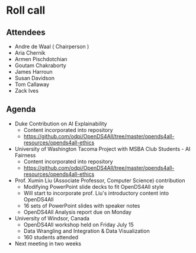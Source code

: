 # Roll call
## Attendees

- Andre de Waal ( Chairperson )
- Aria Chernik
- Armen Pischdotchian
- Goutam Chakraborty
- James Harroun
- Susan Davidson
- Tom Callaway
- Zack Ives

## Agenda

- Duke Contribution on AI Explainability
  - Content incorporated into repository
  - https://github.com/odpi/OpenDS4All/tree/master/opends4all-resources/opends4all-ethics
- University of Washington Tacoma Project with MSBA Club Students - AI Fairness
  - Content incorporated into repository
  - https://github.com/odpi/OpenDS4All/tree/master/opends4all-resources/opends4all-ethics
- Prof. Xumin Liu (Associate Professor, Computer Science) contribution 
    - Modifying PowerPoint slide decks to fit OpenDS4All style
    - Will start to incorporate prof. Liu's introductory content into OpenDS4All
    - 16 sets of PowerPoint slides with speaker notes
    - OpenDS4All Analysis report due on Monday
- University of Windsor, Canada
  - OpenDS4All workshop held on Friday July 15
  - Data Wrangling and Integration & Data Visualization
  - 160 students attended
- Next meeting in two weeks
